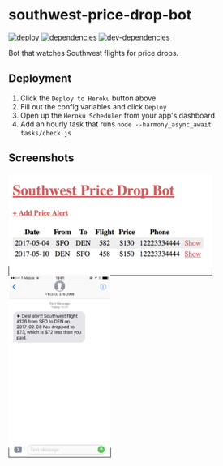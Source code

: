 # southwest-price-drop-bot

[![deploy][deploy-image]][deploy-href]
[![dependencies][dependencies-badge]][dependencies-href]
[![dev-dependencies][dev-dependencies-badge]][dev-dependencies-href]


Bot that watches Southwest flights for price drops.


## Deployment

1. Click the `Deploy to Heroku` button above
1. Fill out the config variables and click `Deploy`
1. Open up the `Heroku Scheduler` from your app's dashboard
1. Add an hourly task that runs `node --harmony_async_await tasks/check.js`

## Screenshots

<style>
  .screenshot {
    border: 1px solid #333333;
  }
</style>

<a class="screenshot" href="https://raw.githubusercontent.com/scott113341/southwest-price-drop-bot/master/screenshots/web-screenshot.png">
  <img src="./screenshots/web-screenshot.png" width="400" />
</a>

<a class="screenshot" href="https://raw.githubusercontent.com/scott113341/southwest-price-drop-bot/master/screenshots/sms-screenshot.png">
  <img src="./screenshots/sms-screenshot.png" width="200" />
</a>


[deploy-image]: https://www.herokucdn.com/deploy/button.svg
[deploy-href]: https://heroku.com/deploy

[dependencies-badge]: https://img.shields.io/david/scott113341/southwest-price-drop-bot/master.svg?style=flat-square
[dependencies-href]: https://david-dm.org/scott113341/southwest-price-drop-bot/master#info=dependencies

[dev-dependencies-badge]: https://img.shields.io/david/dev/scott113341/southwest-price-drop-bot/master.svg?style=flat-square
[dev-dependencies-href]: https://david-dm.org/scott113341/southwest-price-drop-bot/master#info=devDependencies
